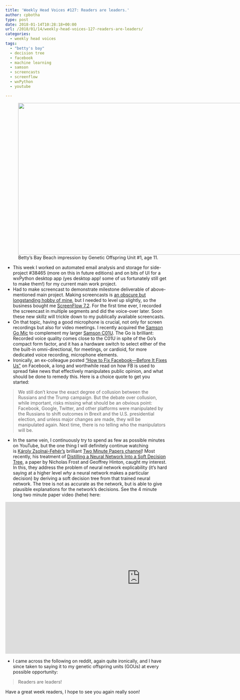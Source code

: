 ```yaml
---
title: 'Weekly Head Voices #127: Readers are leaders.'
author: cpbotha
type: post
date: 2018-01-14T10:28:18+00:00
url: /2018/01/14/weekly-head-voices-127-readers-are-leaders/
categories:
  - weekly head voices
tags:
  - "betty's bay"
  - decision tree
  - facebook
  - machine learning
  - samson
  - screencasts
  - screenflow
  - wxPython
  - youtube

---
```

<figure id="attachment_2988" aria-describedby="caption-attachment-2988" style="width: 840px" class="wp-caption alignnone"><a href="https://cpbotha.net/wp-content/uploads/2018/01/gou1_bettys_bay_beach.jpg" data-rel="lightbox-image-0" data-rl_title="" data-rl_caption="" title=""><img data-attachment-id="2988" data-permalink="https://cpbotha.net/2018/01/14/weekly-head-voices-127-readers-are-leaders/gou1_bettys_bay_beach/" data-orig-file="https://cpbotha.net/wp-content/uploads/2018/01/gou1_bettys_bay_beach.jpg" data-orig-size="1040,585" data-comments-opened="1" data-image-meta="{&quot;aperture&quot;:&quot;0&quot;,&quot;credit&quot;:&quot;&quot;,&quot;camera&quot;:&quot;&quot;,&quot;caption&quot;:&quot;&quot;,&quot;created_timestamp&quot;:&quot;0&quot;,&quot;copyright&quot;:&quot;&quot;,&quot;focal_length&quot;:&quot;0&quot;,&quot;iso&quot;:&quot;0&quot;,&quot;shutter_speed&quot;:&quot;0&quot;,&quot;title&quot;:&quot;&quot;,&quot;orientation&quot;:&quot;0&quot;}" data-image-title="gou1_bettys_bay_beach" data-image-description="" data-medium-file="https://cpbotha.net/wp-content/uploads/2018/01/gou1_bettys_bay_beach-300x169.jpg" data-large-file="https://cpbotha.net/wp-content/uploads/2018/01/gou1_bettys_bay_beach-1024x576.jpg" class="size-large wp-image-2988" src="https://cpbotha.net/wp-content/uploads/2018/01/gou1_bettys_bay_beach-1024x576.jpg" alt="" width="840" height="473" srcset="https://cpbotha.net/wp-content/uploads/2018/01/gou1_bettys_bay_beach-1024x576.jpg 1024w, https://cpbotha.net/wp-content/uploads/2018/01/gou1_bettys_bay_beach-300x169.jpg 300w, https://cpbotha.net/wp-content/uploads/2018/01/gou1_bettys_bay_beach-768x432.jpg 768w, https://cpbotha.net/wp-content/uploads/2018/01/gou1_bettys_bay_beach.jpg 1040w" sizes="(max-width: 709px) 85vw, (max-width: 909px) 67vw, (max-width: 1362px) 62vw, 840px" /></a><figcaption id="caption-attachment-2988" class="wp-caption-text">Betty&#8217;s Bay Beach impression by Genetic Offspring Unit #1, age 11.</figcaption></figure> 

  * This week I worked on automated email analysis and storage for side-project #38465 (more on this in future editions) and on bits of UI for a wxPython desktop app (yes desktop app! some of us fortunately still get to make them!) for my current main work project.
  * Had to make screencast to demonstrate milestone deliverable of above-mentioned main project. Making screencasts is [an obscure but longstanding hobby of mine][1], but I needed to level up slightly, so the business bought me [ScreenFlow 7.2][2]. For the first time ever, I recorded the screencast in multiple segments and did the voice-over later. Soon these new skillz will trickle down to my publically available screencasts.
  * On that topic, having a good microphone is crucial, not only for screen recordings but also for video meetings. I recently acquired the [Samson Go Mic][3] to complement my larger [Samson C01U][3]. The Go is brilliant: Recorded voice quality comes close to the C01U in spite of the Go&#8217;s compact form factor, and it has a hardware switch to select either of the the built-in omni-directional, for meetings, or cardioid, for more dedicated voice recording, microphone elements.
  * Ironically, an ex-colleague posted [&#8220;How to Fix Facebook—Before It Fixes Us&#8221;][4] on Facebook, a long and worthwhile read on how FB is used to spread fake news that effectively manipulates public opinion, and what should be done to remedy this. Here is a choice quote to get you started:

> We still don’t know the exact degree of collusion between the Russians and the Trump campaign. But the debate over collusion, while important, risks missing what should be an obvious point: Facebook, Google, Twitter, and other platforms were manipulated by the Russians to shift outcomes in Brexit and the U.S. presidential election, and unless major changes are made, they will be manipulated again. Next time, there is no telling who the manipulators will be.

  * In the same vein, I continuously try to spend as few as possible minutes on YouTube, but the one thing I will definitely continue watching is [Károly Zsolnai-Fehér&#8217;s][5] brilliant [Two Minute Papers channel][6]! Most recently, his treatment of [Distilling a Neural Network Into a Soft Decision Tree][7], a paper by Nicholas Frost and Geoffrey Hinton, caught my interest. In this, they address the problem of neural network explicability (it&#8217;s hard saying at a higher level _why_ a neural network makes a particular decision) by deriving a soft decision tree from that trained neural network. The tree is not as accurate as the network, but is able to give plausible explanations for the network&#8217;s decisions. See the 4 minute long two minute paper video (hehe) here:

<div class="jetpack-video-wrapper">
  <span class="embed-youtube" style="text-align:center; display: block;"><iframe class='youtube-player' type='text/html' width='840' height='473' src='https://www.youtube.com/embed/zjaz2mC1KhM?version=3&#038;rel=1&#038;fs=1&#038;autohide=2&#038;showsearch=0&#038;showinfo=1&#038;iv_load_policy=1&#038;wmode=transparent' allowfullscreen='true' style='border:0;'></iframe></span>
</div>

  * I came across the following on reddit, again quite ironically, and I have since taken to saying it to my genetic offspring units (GOUs) at every possible opportunity:

> Readers are leaders!

Have a great week readers, I hope to see you again really soon!

 [1]: https://www.youtube.com/user/cpbotha
 [2]: https://www.telestream.net/screenflow/
 [3]: http://www.samsontech.com/samson/products/microphones/usb-microphones/gomic/
 [4]: https://washingtonmonthly.com/magazine/january-february-march-2018/how-to-fix-facebook-before-it-fixes-us/
 [5]: https://users.cg.tuwien.ac.at/zsolnai/
 [6]: https://www.youtube.com/channel/UCbfYPyITQ-7l4upoX8nvctg
 [7]: https://arxiv.org/pdf/1711.09784.pdf
